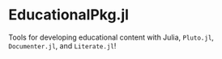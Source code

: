 # EducationalPkg.jl
Tools for developing educational content with Julia, `Pluto.jl`, `Documenter.jl`, and `Literate.jl`!
